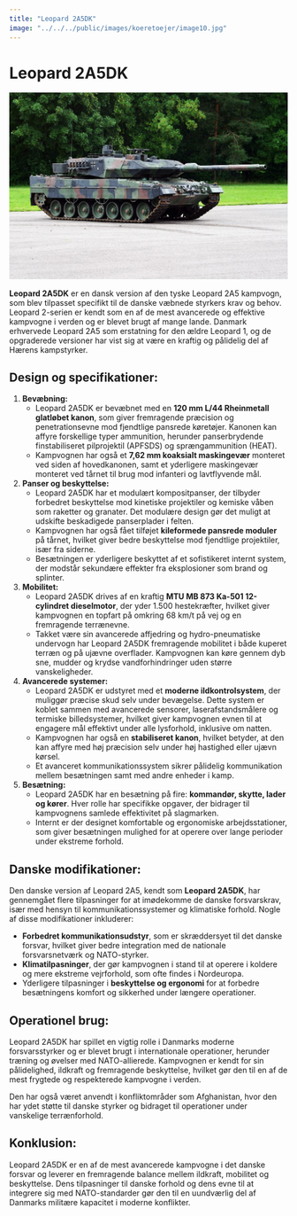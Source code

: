 ```yaml
---
title: "Leopard 2A5DK"
image: "../../../public/images/koeretoejer/image10.jpg"
---
```

# Leopard 2A5DK

![Et billede, der indeholder udendørs, transport, militærkøretøj, skyAutomatisk genereret beskrivelse](../../../public/images/koeretoejer/image10.jpg)

**Leopard 2A5DK** er en dansk version af den tyske Leopard 2A5 kampvogn, som blev tilpasset specifikt til de danske væbnede styrkers krav og behov. Leopard 2-serien er kendt som en af de mest avancerede og effektive kampvogne i verden og er blevet brugt af mange lande. Danmark erhvervede Leopard 2A5 som erstatning for den ældre Leopard 1, og de opgraderede versioner har vist sig at være en kraftig og pålidelig del af Hærens kampstyrker.

## Design og specifikationer:

1. **Bevæbning:**  
   * Leopard 2A5DK er bevæbnet med en **120 mm L/44 Rheinmetall glatløbet kanon**, som giver fremragende præcision og penetrationsevne mod fjendtlige pansrede køretøjer. Kanonen kan affyre forskellige typer ammunition, herunder panserbrydende finstabiliseret pilprojektil (APFSDS) og sprængammunition (HEAT).  
   * Kampvognen har også et **7,62 mm koaksialt maskingevær** monteret ved siden af hovedkanonen, samt et yderligere maskingevær monteret ved tårnet til brug mod infanteri og lavtflyvende mål.  
2. **Panser og beskyttelse:**  
   * Leopard 2A5DK har et modulært kompositpanser, der tilbyder forbedret beskyttelse mod kinetiske projektiler og kemiske våben som raketter og granater. Det modulære design gør det muligt at udskifte beskadigede panserplader i felten.  
   * Kampvognen har også fået tilføjet **kileformede pansrede moduler** på tårnet, hvilket giver bedre beskyttelse mod fjendtlige projektiler, især fra siderne.  
   * Besætningen er yderligere beskyttet af et sofistikeret internt system, der modstår sekundære effekter fra eksplosioner som brand og splinter.  
3. **Mobilitet:**  
   * Leopard 2A5DK drives af en kraftig **MTU MB 873 Ka-501 12-cylindret dieselmotor**, der yder 1.500 hestekræfter, hvilket giver kampvognen en topfart på omkring 68 km/t på vej og en fremragende terrænevne.  
   * Takket være sin avancerede affjedring og hydro-pneumatiske undervogn har Leopard 2A5DK fremragende mobilitet i både kuperet terræn og på ujævne overflader. Kampvognen kan køre gennem dyb sne, mudder og krydse vandforhindringer uden større vanskeligheder.  
4. **Avancerede systemer:**  
   * Leopard 2A5DK er udstyret med et **moderne ildkontrolsystem**, der muliggør præcise skud selv under bevægelse. Dette system er koblet sammen med avancerede sensorer, laserafstandsmålere og termiske billedsystemer, hvilket giver kampvognen evnen til at engagere mål effektivt under alle lysforhold, inklusive om natten.  
   * Kampvognen har også en **stabiliseret kanon**, hvilket betyder, at den kan affyre med høj præcision selv under høj hastighed eller ujævn kørsel.  
   * Et avanceret kommunikationssystem sikrer pålidelig kommunikation mellem besætningen samt med andre enheder i kamp.  
5. **Besætning:**  
   * Leopard 2A5DK har en besætning på fire: **kommandør, skytte, lader og kører**. Hver rolle har specifikke opgaver, der bidrager til kampvognens samlede effektivitet på slagmarken.  
   * Internt er der designet komfortable og ergonomiske arbejdsstationer, som giver besætningen mulighed for at operere over lange perioder under ekstreme forhold.

## Danske modifikationer:

Den danske version af Leopard 2A5, kendt som **Leopard 2A5DK**, har gennemgået flere tilpasninger for at imødekomme de danske forsvarskrav, især med hensyn til kommunikationssystemer og klimatiske forhold. Nogle af disse modifikationer inkluderer:

* **Forbedret kommunikationsudstyr**, som er skræddersyet til det danske forsvar, hvilket giver bedre integration med de nationale forsvarsnetværk og NATO-styrker.  
* **Klimatilpasninger**, der gør kampvognen i stand til at operere i koldere og mere ekstreme vejrforhold, som ofte findes i Nordeuropa.  
* Yderligere tilpasninger i **beskyttelse og ergonomi** for at forbedre besætningens komfort og sikkerhed under længere operationer.

## Operationel brug:

Leopard 2A5DK har spillet en vigtig rolle i Danmarks moderne forsvarsstyrker og er blevet brugt i internationale operationer, herunder træning og øvelser med NATO-allierede. Kampvognen er kendt for sin pålidelighed, ildkraft og fremragende beskyttelse, hvilket gør den til en af de mest frygtede og respekterede kampvogne i verden.

Den har også været anvendt i konfliktområder som Afghanistan, hvor den har ydet støtte til danske styrker og bidraget til operationer under vanskelige terrænforhold.

## Konklusion:

Leopard 2A5DK er en af de mest avancerede kampvogne i det danske forsvar og leverer en fremragende balance mellem ildkraft, mobilitet og beskyttelse. Dens tilpasninger til danske forhold og dens evne til at integrere sig med NATO-standarder gør den til en uundværlig del af Danmarks militære kapacitet i moderne konflikter.